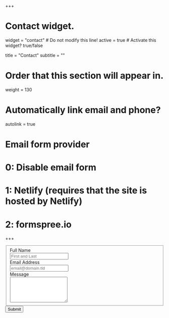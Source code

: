 +++
# Contact widget.
widget = "contact"  # Do not modify this line!
active = true  # Activate this widget? true/false

title = "Contact"
subtitle = ""

# Order that this section will appear in.
weight = 130

# Automatically link email and phone?
autolink = true

# Email form provider
#   0: Disable email form
#   1: Netlify (requires that the site is hosted by Netlify)
#   2: formspree.io

+++
<form id="fs-frm" name="simple-contact-form" accept-charset="utf-8" 
action="https://formspree.io/f/xvolwldk" method="post">
  <fieldset id="fs-frm-inputs">
    <label for="full-name">Full Name</label>
    <br/>
    <input type="text" name="name" id="full-name" placeholder="First and Last" required="">
    <br/>
    <label for="email-address">Email Address</label>
    <br/>
    <input type="email" name="_replyto" id="email-address" placeholder="email@domain.tld" required="">
    <br/>
    <label for="message">Message</label>
    <br/>
    <textarea rows="5" name="message" id="message" placeholder="" required=""></textarea>
    <br/>
    <input type="hidden" name="_subject" id="email-subject" value="Contact Form Submission">
  </fieldset>
  <input type="submit" value="Submit">
</form>
